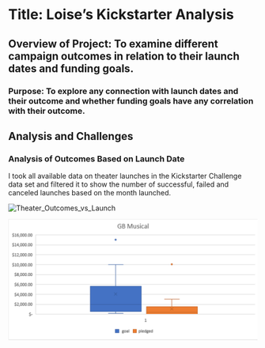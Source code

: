 # Title: Loise’s Kickstarter Analysis
## Overview of Project: To examine different campaign outcomes in relation to their launch dates and funding goals.

### Purpose: To explore any connection with launch dates and their outcome and whether funding goals have any correlation with their outcome. 

## Analysis and Challenges
### Analysis of Outcomes Based on Launch Date
I took all available data on theater launches in the Kickstarter Challenge data set and filtered it to show the number of successful, failed and canceled launches based on the month launched. 

![Theater_Outcomes_vs_Launch](Theater_Outcomes_vs_Launch.png)


![GB_Musical](GB_Musical.png)


